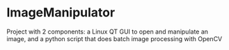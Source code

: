 # ImageManipulator
Project with 2 components: a Linux QT GUI to open and manipulate an image, and a python script that does batch image processing with OpenCV

